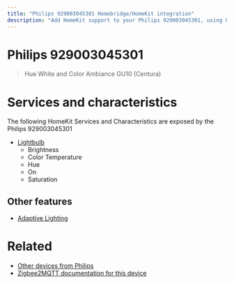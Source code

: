 ```yaml
---
title: "Philips 929003045301 Homebridge/HomeKit integration"
description: "Add HomeKit support to your Philips 929003045301, using Homebridge, Zigbee2MQTT and homebridge-z2m."
---
```

<!---
This file has been GENERATED using src/docgen/docgen.ts
DO NOT EDIT THIS FILE MANUALLY!
-->
# Philips 929003045301
> Hue White and Color Ambiance GU10 (Centura)


# Services and characteristics
The following HomeKit Services and Characteristics are exposed by
the Philips 929003045301

* [Lightbulb](../../light.md)
  * Brightness
  * Color Temperature
  * Hue
  * On
  * Saturation


## Other features
* [Adaptive Lighting](../../light.md)


# Related
* [Other devices from Philips](../index.md#philips)
* [Zigbee2MQTT documentation for this device](https://www.zigbee2mqtt.io/devices/929003045301.html)